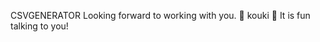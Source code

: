 CSVGENERATOR
Looking forward to working with you.
:pleading_face:
kouki
:partying_face:
It is fun talking to you!
